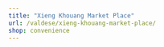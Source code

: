 ```yaml
---
title: "Xieng Khouang Market Place"
url: /valdese/xieng-khouang-market-place/
shop: convenience
---
```

